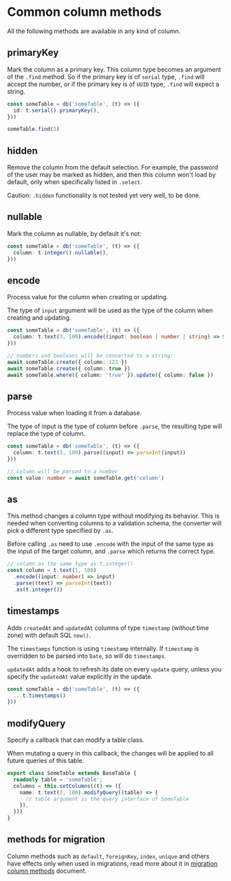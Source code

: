 # Common column methods

All the following methods are available in any kind of column.

## primaryKey

Mark the column as a primary key. This column type becomes an argument of the `.find` method. So if the primary key is of `serial` type, `.find` will accept the number, or if the primary key is of `UUID` type, `.find` will expect a string.

```ts
const someTable = db('someTable', (t) => ({
  id: t.serial().primaryKey(),
}))

someTable.find(1)
```

## hidden

Remove the column from the default selection. For example, the password of the user may be marked as hidden, and then this column won't load by default, only when specifically listed in `.select`.

Caution: `.hidden` functionality is not tested yet very well, to be done.

## nullable

Mark the column as nullable, by default it's not:

```ts
const someTable = db('someTable', (t) => ({
  column: t.integer().nullable(),
}))
```

## encode

Process value for the column when creating or updating.

The type of `input` argument will be used as the type of the column when creating and updating.

```ts
const someTable = db('someTable', (t) => ({
  column: t.text(3, 100).encode((input: boolean | number | string) => String(input))
}))

// numbers and booleans will be converted to a string:
await someTable.create({ column: 123 })
await someTable.create({ column: true })
await someTable.where({ column: 'true' }).update({ column: false })
```

## parse

Process value when loading it from a database.

The type of input is the type of column before `.parse`, the resulting type will replace the type of column.

```ts
const someTable = db('someTable', (t) => ({
  column: t.text(3, 100).parse((input) => parseInt(input))
}))

// column will be parsed to a number
const value: number = await someTable.get('column')
```

## as

This method changes a column type without modifying its behavior.
This is needed when converting columns to a validation schema, the converter will pick a different type specified by `.as`.

Before calling `.as` need to use `.encode` with the input of the same type as the input of the target column,
and `.parse` which returns the correct type.

```ts
// column as the same type as t.integer()
const column = t.text(1, 100)
  .encode((input: number) => input)
  .parse((text) => parseInt(text))
  .as(t.integer())
```

## timestamps

Adds `createdAt` and `updatedAt` columns of type `timestamp` (without time zone) with default SQL `now()`.

The `timestamps` function is using `timestamp` internally. If `timestamp` is overridden to be parsed into `Date`, so will do `timestamps`.

`updatedAt` adds a hook to refresh its date on every `update` query, unless you specify the `updatedAt` value explicitly in the update.

```ts
const someTable = db('someTable', (t) => ({
  ...t.timestamps()
}))
```

## modifyQuery

Specify a callback that can modify a table class.

When mutating a query in this callback, the changes will be applied to all future queries of this table.

```ts
export class SomeTable extends BaseTable {
  readonly table = 'someTable';
  columns = this.setColumns((t) => ({
    name: t.text(3, 100).modifyQuery((table) => {
      // table argument is the query interface of SomeTable
    }),
  }))
}
```

## methods for migration

Column methods such as `default`, `foreignKey`, `index`, `unique` and others have effects only when used in migrations, read more about it in [migration column methods](/guide/migration-column-methods) document.
